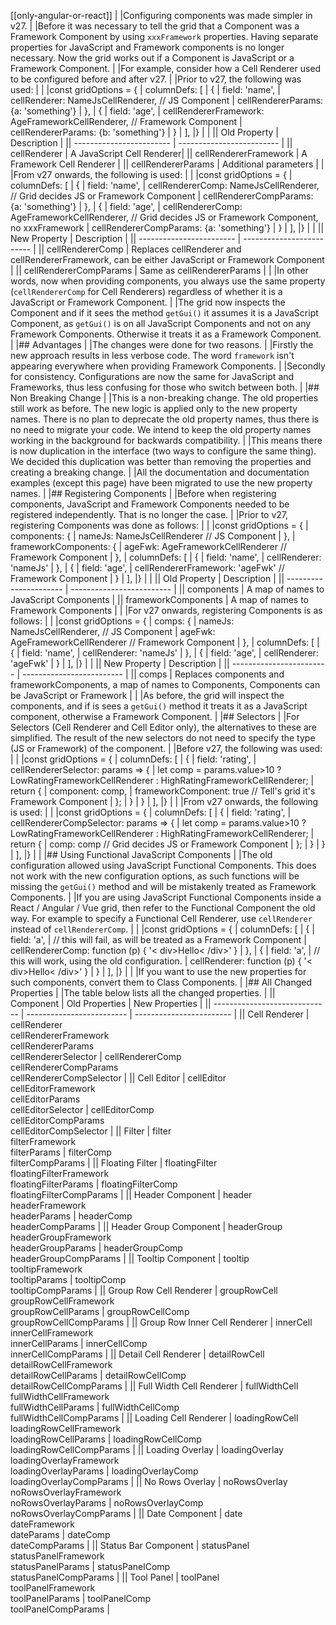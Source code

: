 
[[only-angular-or-react]]
|
|Configuring components was made simpler in v27.
|
|Before it was necessary to tell the grid that a Component was a Framework Component by using `xxxFramework` properties. Having separate properties for JavaScript and Framework components is no longer necessary. Now the grid works out if a Component is JavaScript or a Framework Component.
|
|For example, consider how a Cell Renderer used to be configured before and after v27.
|
|Prior to v27, the following was used:
|
|<snippet spaceBetweenProperties="true">
|const gridOptions = {
|    columnDefs: [
|        { 
|            field: 'name',
|            cellRenderer: NameJsCellRenderer, // JS Component
|            cellRendererParams: {a: 'something'}
|        },
|        { 
|            field: 'age',
|            cellRendererFramework: AgeFrameworkCellRenderer, // Framework Component
|            cellRendererParams: {b: 'something'}
|        }
|    ],
|}
|</snippet>
|
|| Old Property             | Description     |
|| ------------------------ | ------------------------- |
|| cellRenderer             | A JavaScript Cell Renderer|
|| cellRendererFramework    | A Framework Cell Renderer |
|| cellRendererParams       | Additional parameters      |
|
|From v27 onwards, the following is used:
|
|<snippet spaceBetweenProperties="true">
|const gridOptions = {
|    columnDefs: [
|        { 
|            field: 'name',
|            cellRendererComp: NameJsCellRenderer, // Grid decides JS or Framework Component
|            cellRendererCompParams: {a: 'something'}
|        },
|        { 
|            field: 'age',
|            cellRendererComp: AgeFrameworkCellRenderer, // Grid decides JS or Framework Component, no xxxFramework
|            cellRendererCompParams: {a: 'something'}
|        }
|    ],
|}
|</snippet>
|
|| New Property             | Description       |
|| ------------------------ | ------------------------- |
|| cellRendererComp         | Replaces cellRenderer and cellRendererFramework, can be either JavaScript or Framework Component  |
|| cellRendererCompParams   | Same as cellRendererParams  |
|
|In other words, now when providing components, you always use the same property (`cellRendererComp` for Cell Renderers) regardless of whether it is a JavaScript or Framework Component.
|
|The grid now inspects the Component and if it sees the method `getGui()` it assumes it is a JavaScript Component, as `getGui()` is on all JavaScript Components and not on any Framework Components. Otherwise it treats it as a Framework Component.
|
|## Advantages
|
|The changes were done for two reasons.
|
|Firstly the new approach results in less verbose code. The word `framework` isn't appearing everywhere when providing Framework Components.
|
|Secondly for consistency. Configurations are now the same for JavaScript and Frameworks, thus less confusing for those who switch between both.
|
|## Non Breaking Change
|
|This is a non-breaking change. The old properties still work as before. The new logic is applied only to the new property names. There is no plan to deprecate the old property names, thus there is no need to migrate your code. We intend to keep the old property names working in the background for backwards compatibility.
|
|This means there is now duplication in the interface (two ways to configure the same thing). We decided this duplication was better than removing the properties and creating a breaking change.
|
|All the documentation and documentation examples (except this page) have been migrated to use the new property names.
|
|## Registering Components
|
|Before when registering components, JavaScript and Framework Components needed to be registered independently. That is no longer the case.
|
|Prior to v27, registering Components was done as follows:
|
|<snippet spaceBetweenProperties="true">
|const gridOptions = {
|    components: {
|        nameJs: NameJsCellRenderer // JS Component
|    },
|    frameworkComponents: {
|        ageFwk: AgeFrameworkCellRenderer // Framework Component
|    },
|    columnDefs: [
|        { 
|            field: 'name',
|            cellRenderer: 'nameJs'
|        },
|        { 
|            field: 'age',
|            cellRendererFramework: 'ageFwk' // Framework Component
|        }
|    ],
|}
|</snippet>
|
|| Old Property           | Description      |
|| ---------------------- | ------------------------- |
|| components             | A map of names to JavaScript Components |
|| frameworkComponents    | A map of names to Framework Components |
|
|For v27 onwards, registering Components is as follows:
|
|<snippet spaceBetweenProperties="true">
|const gridOptions = {
|    comps: {
|        nameJs: NameJsCellRenderer, // JS Component
|        ageFwk: AgeFrameworkCellRenderer // Framework Component
|    },
|    columnDefs: [
|        { 
|            field: 'name',
|            cellRenderer: 'nameJs'
|        },
|        { 
|            field: 'age',
|            cellRenderer: 'ageFwk'
|        }
|    ],
|}
|</snippet>
|
|| New Property             | Description      |
|| ------------------------ | ------------------------- |
|| comps         | Replaces components and frameworkComponents, a map of names to Components, Components can be JavaScript or Framework |
|
|As before, the grid will inspect the components, and if is sees a `getGui()` method it treats it as a JavaScript component, otherwise a Framework Component.
|
|## Selectors
|
|For Selectors (Cell Renderer and Cell Editor only), the alternatives to these are simplified. The result of the new selectors do not need to specify the type (JS or Framework) of the component.
|
|Before v27, the following was used:
|
|<snippet spaceBetweenProperties="true">
|const gridOptions = {
|    columnDefs: [
|        { 
|            field: 'rating',
|            cellRendererSelector: params => {
|                let comp = params.value>10 ? LowRatingFrameworkCellRenderer : HighRatingFrameworkCellRenderer;
|                return {
|                    component: comp,
|                    frameworkComponent: true // Tell's grid it's Framework Component
|                };
|            }
|        }
|    ],
|}
|</snippet>
|
|From v27 onwards, the following is used:
|
|<snippet spaceBetweenProperties="true">
|const gridOptions = {
|    columnDefs: [
|        { 
|            field: 'rating',
|            cellRendererCompSelector: params => {
|                let comp = params.value>10 ? LowRatingFrameworkCellRenderer : HighRatingFrameworkCellRenderer;
|                return {
|                    comp: comp // Grid decides JS or Framework Component
|                };
|            }
|        }
|    ],
|}
|</snippet>
|
|## Using Functional JavaScript Components
|
|The old configuration allowed using JavaScript Functional Components. This does not work with the new configuration options, as such functions will be missing the `getGui()` method and will be mistakenly treated as Framework Components.
|
|If you are using JavaScript Functional Components inside a React / Angular / Vue grid, then refer to the Functional Component the old way. For example to specify a Functional Cell Renderer, use `cellRenderer` instead of `cellRendererComp`.
|
|<snippet spaceBetweenProperties="true">
|const gridOptions = {
|    columnDefs: [
|        { 
|            field: 'a',
|            // this will fail, as will be treated as a Framework Component
|            cellRendererComp: function (p) { '< div>Hello< /div>' }
|        },
|        { 
|            field: 'a',
|            // this will work, using the old configuration.
|            cellRenderer: function (p) { '< div>Hello< /div>' }
|        }
|    ],
|}
|</snippet>
|
|If you want to use the new properties for such components, convert them to Class Components.
|
|## All Changed Properties
|
|The table below lists all the changed properties.
|
|| Component                     | Old Properties | New Properties |
|| ----------------------------- | ------------------------- | ------------------------ | 
|| Cell Renderer                 | cellRenderer<br/>cellRendererFramework<br/>cellRendererParams<br/>cellRendererSelector         | cellRendererComp<br/>cellRendererCompParams<br/>cellRendererCompSelector         | 
|| Cell Editor                   | cellEditor<br>cellEditorFramework<br>cellEditorParams<br/>cellEditorSelector | cellEditorComp<br>cellEditorCompParams<br/>cellEditorCompSelector | 
|| Filter                        | filter<br/>filterFramework<br/>filterParams              | filterComp<br/>filterCompParams              | 
|| Floating Filter               | floatingFilter<br/>floatingFilterFramework<br/>floatingFilterParams       | floatingFilterComp<br/>floatingFilterCompParams       | 
|| Header Component              | header<br/>headerFramework<br/>headerParams               | headerComp<br/>headerCompParams               | 
|| Header Group Component        | headerGroup<br/>headerGroupFramework<br/>headerGroupParams         | headerGroupComp<br/>headerGroupCompParams         | 
|| Tooltip Component             | tooltip<br/>tooltipFramework<br/>tooltipParams              | tooltipComp<br/>tooltipCompParams              | 
|| Group Row Cell Renderer       | groupRowCell<br/>groupRowCellFramework<br/>groupRowCellParams         |  groupRowCellComp<br/>groupRowCellCompParams         | 
|| Group Row Inner Cell Renderer | innerCell<br/>innerCellFramework<br/>innerCellParams            | innerCellComp<br/>innerCellCompParams            | 
|| Detail Cell Renderer          | detailRowCell<br/>detailRowCellFramework<br/>detailRowCellParams        | detailRowCellComp<br/>detailRowCellCompParams        | 
|| Full Width Cell Renderer      | fullWidthCell<br/>fullWidthCellFramework<br/>fullWidthCellParams        | fullWidthCellComp<br/>fullWidthCellCompParams        | 
|| Loading Cell Renderer         | loadingRowCell<br/>loadingRowCellFramework<br/>loadingRowCellParams       | loadingRowCellComp<br/>loadingRowCellCompParams       |
|| Loading Overlay               | loadingOverlay<br/>loadingOverlayFramework<br/>loadingOverlayParams       | loadingOverlayComp<br/>loadingOverlayCompParams       | 
|| No Rows Overlay               | noRowsOverlay<br/>noRowsOverlayFramework<br/>noRowsOverlayParams        | noRowsOverlayComp<br/>noRowsOverlayCompParams        |
|| Date Component                | date<br/>dateFramework<br/>dateParams                  | dateComp<br/>dateCompParams                  | 
|| Status Bar Component          | statusPanel<br/>statusPanelFramework<br/>statusPanelParams          | statusPanelComp<br/>statusPanelCompParams          | 
|| Tool Panel                    | toolPanel<br/>toolPanelFramework<br/>toolPanelParams            | toolPanelComp<br/>toolPanelCompParams            | 


